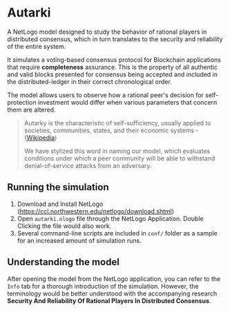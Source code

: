 # Autarki
A NetLogo model designed to study the behavior of rational players in distributed consensus, which in turn translates to the security and reliability of the entire system.

It simulates a voting-based consensus protocol for Blockchain applications that require **completeness** assurance. This is the property of all authentic and valid blocks presented for consensus being accepted and included in the distributed-ledger in their correct chronological order.

The model allows users to observe how a rational peer's decision for self-protection investment would differ when various parameters that concern them are altered.

> Autarky is the characteristic of self-sufficiency, usually applied to societies, communities, states, and their economic systems - ([Wikipedia](https://en.wikipedia.org/wiki/Autarky))
>
> We have stylized this word in naming our model, which evaluates conditions under which a peer community will be able to withstand denial-of-service attacks from an adversary.


## Running the simulation

1. Download and Install NetLogo (https://ccl.northwestern.edu/netlogo/download.shtml)
2. Open `autarki.nlogo` file through the NetLogo Application. Double Clicking the file would also work.
3. Several command-line scripts are included in `conf/` folder as a sample for an increased amount of simulation runs.

## Understanding the model

After opening the model from the NetLogo application, you can refer to the `Info` tab for a thorough introduction of the simulation. However, the terminology would be better understood with the accompanying research **Security And Reliability Of Rational Players In Distributed Consensus**.

